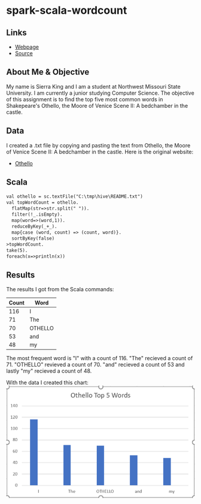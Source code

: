 # spark-scala-wordcount
## Links
- [Webpage]()
- [Source](https://github.com/SierraK/spark-scala-wordcount)
## About Me & Objective
My name is Sierra King and I am a student at Northwest Missouri State University. I am currently a junior studying Computer Science.
The objective of this assignment is to find the top five most common words in Shakepeare's Othello, the Moore of Venice Scene II: A bedchamber in the castle.

## Data
I created a .txt file by copying and pasting the text from Othello, the Moore of Venice Scene II: A bedchamber in the castle.
Here is the original website:
- [Othello](http://shakespeare.mit.edu/othello/othello.5.2.html)

## Scala
```
val othello = sc.textFile("C:\tmp\hive\README.txt")
val topWordCount = othello.
  flatMap(str=>str.split(" ")).
  filter(!_.isEmpty).
  map(word=>(word,1)).
  reduceByKey(_+_).
  map{case (word, count) => (count, word)}.
  sortByKey(false)
>topWordCount.
take(5).
foreach(x=>println(x))
```

## Results
The results I got from the Scala commands:

| Count | Word    |
|-------|---------|
| 116   | I       |
| 71    | The     |
| 70    | OTHELLO |
| 53    | and     |
| 48    | my      |


The most frequent word is "I" with a count of 116. "The" recieved a count of 71. "OTHELLO" revieved a count of 70. "and" recieved a count of 53 and lastly "my" recieved a count of 48.

With the data I created this chart:
![Othello Count](Images/OthelloGraph.PNG)

